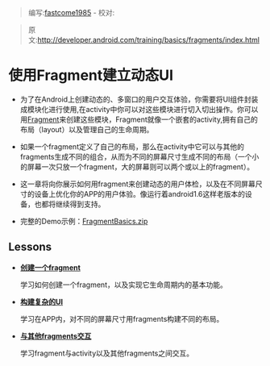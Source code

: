 > 编写:[fastcome1985](https://github.com/fastcome1985) - 校对:

> 原文:<http://developer.android.com/training/basics/fragments/index.html>

# 使用Fragment建立动态UI

* 为了在Android上创建动态的、多窗口的用户交互体验，你需要将UI组件封装成模块化进行使用,在activity中你可以对这些模块进行切入切出操作。你可以用[Fragment](http://developer.android.com/intl/zh-cn/reference/android/app/Fragment.html)来创建这些模块，Fragment就像一个嵌套的activity,拥有自己的布局（layout）以及管理自己的生命周期。

* 如果一个fragment定义了自己的布局，那么在activity中它可以与其他的fragments生成不同的组合，从而为不同的屏幕尺寸生成不同的布局（一个小的屏幕一次只放一个fragment，大的屏幕则可以两个或以上的fragment）。

* 这一章将向你展示如何用fragment来创建动态的用户体检，以及在不同屏幕尺寸的设备上优化你的APP的用户体验。像运行着android1.6这样老版本的设备，也都将继续得到支持。

* 完整的Demo示例：[FragmentBasics.zip](http://developer.android.com/shareables/training/FragmentBasics.zip "FragmentBasics.zip")


## Lessons

* [**创建一个fragment**](creating.html)

  学习如何创建一个fragment，以及实现它生命周期内的基本功能。


* [**构建复杂的UI**](fragment-ui.html)

  学习在APP内，对不同的屏幕尺寸用fragments构建不同的布局。


* [**与其他fragments交互**](communicating.html)

  学习fragment与activity以及其他fragments之间交互。


